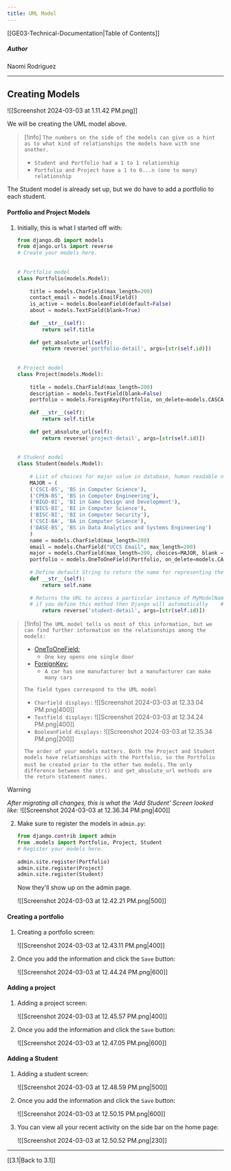 ```yaml
---
title: UML Model
---
```

[[GE03-Technical-Documentation|Table of Contents]]
##### Author
Naomi Rodriguez

***
## Creating Models

![[Screenshot 2024-03-03 at 1.11.42 PM.png]]

We will be creating the UML model above.


>[!info]
> `The numbers on the side of the models can give us a hint as to what kind of relationships the models have with one another.`
> - `Student and Portfolio had a 1 to 1 relationship`
> - `Portfolio and Project have a 1 to 0...n (one to many) relationship`
>
 
The Student model is already set up, but we do have to add a portfolio to each student.

#### Portfolio and Project Models

1. Initially, this is what I started off with:
	
	``` python
	from django.db import models
	from django.urls import reverse
	# Create your models here.  
	  
	  
	# Portfolio model  
	class Portfolio(models.Model):  
	  
	    title = models.CharField(max_length=200)  
	    contact_email = models.EmailField()  
	    is_active = models.BooleanField(default=False)  
	    about = models.TextField(blank=True)  
	  
	    def __str__(self):  
	        return self.title  
	  
	    def get_absolute_url(self):  
	        return reverse('portfolio-detail', args=[str(self.id)])  
	  
	  
	# Project model  
	class Project(models.Model):  
	  
	    title = models.CharField(max_length=200)  
	    description = models.TextField(blank=False)  
	    portfolio = models.ForeignKey(Portfolio, on_delete=models.CASCADE)  
	  
	    def __str__(self):  
	        return self.title  
	  
	    def get_absolute_url(self):  
	        return reverse('project-detail', args=[str(self.id)])  
	  
	  
	# Student model  
	class Student(models.Model):  
	  
	    # List of choices for major value in database, human readable name  
	    MAJOR = (  
	    ('CSCI-BS', 'BS in Computer Science'),  
	    ('CPEN-BS', 'BS in Computer Engineering'),  
	    ('BIGD-BI', 'BI in Game Design and Development'),  
	    ('BICS-BI', 'BI in Computer Science'),  
	    ('BISC-BI', 'BI in Computer Security'),  
	    ('CSCI-BA', 'BA in Computer Science'),  
	    ('DASE-BS', 'BS in Data Analytics and Systems Engineering')  
	    )  
	    name = models.CharField(max_length=200)  
	    email = models.CharField("UCCS Email", max_length=200)  
	    major = models.CharField(max_length=200, choices=MAJOR, blank = False)  
	    portfolio = models.OneToOneField(Portfolio, on_delete=models.CASCADE, default=None)  
	  
	    # Define default String to return the name for representing the Model object."  
	    def __str__(self):  
	        return self.name  
	  
	    # Returns the URL to access a particular instance of MyModelName.  
	    # if you define this method then Django will automatically    # add a "View on Site" button to the model's record editing screens in the Admin site    def get_absolute_url(self):  
	        return reverse('student-detail', args=[str(self.id)])
	```

>[!Info]
>`The UML model tells us most of this information, but we can find further information on the relationships among the models:`
>- [OneToOneField:](https://docs.djangoproject.com/en/4.2/ref/models/fields/#django.db.models.OneToOneField)
>	- `One key opens one single door`
>- [ForeignKey:](https://docs.djangoproject.com/en/4.2/ref/models/fields/#foreignkey)
>	- `A car has one manufacturer but a manufacturer can make many cars`
>
>`The field types correspond to the UML model`
>- `Charfield displays:`
>	![[Screenshot 2024-03-03 at 12.33.04 PM.png|400]]
>- `Textfield displays:`
>	![[Screenshot 2024-03-03 at 12.34.24 PM.png|400]]
>- `BooleanField displays:`
>	![[Screenshot 2024-03-03 at 12.35.34 PM.png|200]]
>
>`The order of your models matters. Both the Project and Student models have relationships with the Portfolio, so the Portfolio must be created prior to the other two models.`
>`The only difference between the str() and get_absolute_url methods are the return statement names.`

> [!Warning]
> *After migrating all changes, this is what the 'Add Student' Screen looked like:*
> ![[Screenshot 2024-03-03 at 12.36.34 PM.png|400]]

2. Make sure to register the models in `admin.py`:
	
	``` python
	from django.contrib import admin  
	from .models import Portfolio, Project, Student  
	# Register your models here.  
	  
	admin.site.register(Portfolio)  
	admin.site.register(Project)  
	admin.site.register(Student)
	```

	Now they'll show up on the admin page.
	
	![[Screenshot 2024-03-03 at 12.42.21 PM.png|500]]

#### Creating a portfolio

1. Creating a portfolio screen:

	![[Screenshot 2024-03-03 at 12.43.11 PM.png|400]]

2. Once you add the information and click the `Save` button:

	![[Screenshot 2024-03-03 at 12.44.24 PM.png|600]]

#### Adding a project

1. Adding a project screen:

	![[Screenshot 2024-03-03 at 12.45.57 PM.png|400]]

2. Once you add the information and click the `Save` button:

	![[Screenshot 2024-03-03 at 12.47.05 PM.png|600]]

#### Adding a Student

1. Adding a student screen:

	![[Screenshot 2024-03-03 at 12.48.59 PM.png|500]]

2. Once you add the information and click the `Save` button:

	![[Screenshot 2024-03-03 at 12.50.15 PM.png|600]]

3. You can view all your recent activity on the side bar on the home page:

	![[Screenshot 2024-03-03 at 12.50.52 PM.png|230]]


***

[[3.1|Back to 3.1]]